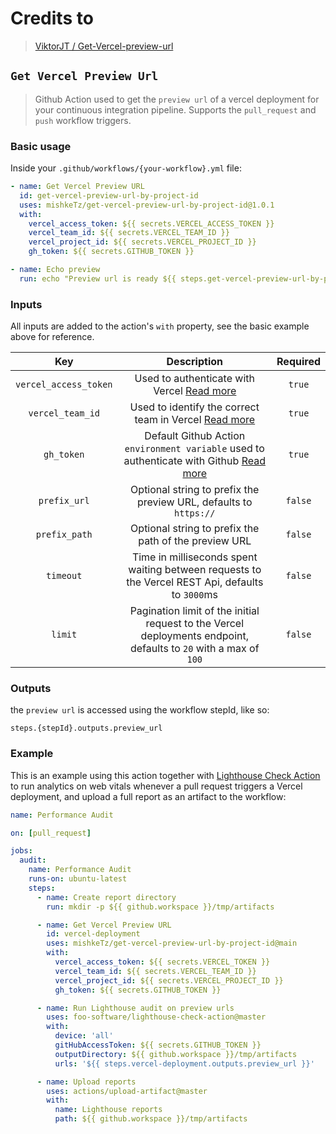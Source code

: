 # Credits to

> [ViktorJT / Get-Vercel-preview-url](https://github.com/marketplace/actions/get-vercel-preview-url)

## `Get Vercel Preview Url`

> Github Action used to get the `preview url` of a vercel deployment for your continuous integration pipeline. Supports the `pull_request` and `push` workflow triggers.

### Basic usage

Inside your `.github/workflows/{your-workflow}.yml` file:

```yml
- name: Get Vercel Preview URL
  id: get-vercel-preview-url-by-project-id
  uses: mishkeTz/get-vercel-preview-url-by-project-id@1.0.1
  with:
    vercel_access_token: ${{ secrets.VERCEL_ACCESS_TOKEN }}
    vercel_team_id: ${{ secrets.VERCEL_TEAM_ID }}
    vercel_project_id: ${{ secrets.VERCEL_PROJECT_ID }}
    gh_token: ${{ secrets.GITHUB_TOKEN }}

- name: Echo preview
  run: echo "Preview url is ready ${{ steps.get-vercel-preview-url-by-project-id.outputs.preview_url }}"
```

### Inputs

All inputs are added to the action's `with` property, see the basic example above for reference.

|          Key          |                                                                                                Description                                                                                                 | Required |
| :-------------------: | :--------------------------------------------------------------------------------------------------------------------------------------------------------------------------------------------------------: | :------: |
| `vercel_access_token` |                               Used to authenticate with Vercel [Read more](https://vercel.com/docs/rest-api#introduction/api-basics/authentication/creating-an-access-token)                               |  `true`  |
|   `vercel_team_id`    |                    Used to identify the correct team in Vercel [Read more](https://vercel.com/docs/rest-api#introduction/api-basics/authentication/accessing-resources-owned-by-a-team)                    |  `true`  |
|      `gh_token`       | Default Github Action `environment variable` used to authenticate with Github [Read more](https://docs.github.com/en/actions/security-guides/automatic-token-authentication#about-the-github_token-secret) |  `true`  |
|     `prefix_url`      |                                                                     Optional string to prefix the preview URL, defaults to `https://`                                                                      | `false`  |
|     `prefix_path`     |                                                                           Optional string to prefix the path of the preview URL                                                                            | `false`  |
|       `timeout`       |                                                      Time in milliseconds spent waiting between requests to the Vercel REST Api, defaults to `3000`ms                                                      | `false`  |
|        `limit`        |                                              Pagination limit of the initial request to the Vercel deployments endpoint, defaults to `20` with a max of `100`                                              | `false`  |

### Outputs

the `preview url` is accessed using the workflow stepId, like so:

`steps.{stepId}.outputs.preview_url`

### Example

This is an example using this action together with [Lighthouse Check Action](https://github.com/foo-software/lighthouse-check-action) to run analytics on web vitals whenever a pull request triggers a Vercel deployment, and upload a full report as an artifact to the workflow:

```yml
name: Performance Audit

on: [pull_request]

jobs:
  audit:
    name: Performance Audit
    runs-on: ubuntu-latest
    steps:
      - name: Create report directory
        run: mkdir -p ${{ github.workspace }}/tmp/artifacts

      - name: Get Vercel Preview URL
        id: vercel-deployment
        uses: mishkeTz/get-vercel-preview-url-by-project-id@main
        with:
          vercel_access_token: ${{ secrets.VERCEL_TOKEN }}
          vercel_team_id: ${{ secrets.VERCEL_TEAM_ID }}
          vercel_project_id: ${{ secrets.VERCEL_PROJECT_ID }}
          gh_token: ${{ secrets.GITHUB_TOKEN }}

      - name: Run Lighthouse audit on preview urls
        uses: foo-software/lighthouse-check-action@master
        with:
          device: 'all'
          gitHubAccessToken: ${{ secrets.GITHUB_TOKEN }}
          outputDirectory: ${{ github.workspace }}/tmp/artifacts
          urls: '${{ steps.vercel-deployment.outputs.preview_url }}'

      - name: Upload reports
        uses: actions/upload-artifact@master
        with:
          name: Lighthouse reports
          path: ${{ github.workspace }}/tmp/artifacts
```
